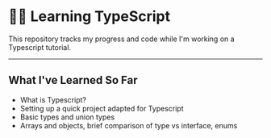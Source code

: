 # 👨‍💻 Learning TypeScript 

This repository tracks my progress and code while I'm working on a Typescript tutorial. 


-----


## What I've Learned So Far

- What is Typescript?
- Setting up a quick project adapted for Typescript
- Basic types and union types
- Arrays and objects, brief comparison of type vs interface, enums